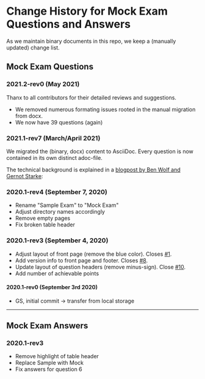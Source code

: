 # Change History for Mock Exam Questions and Answers

As we maintain binary documents in this repo, we keep a (manually updated) change list.

## Mock Exam Questions

### 2021.2-rev0 (May 2021)
Thanx to all contributors for their detailed reviews and suggestions. 

* We removed numerous formating issues rooted in the manual migration from docx.
* We now have 39 questions (again) 


### 2021.1-rev7 (March/April 2021)
We migrated the (binary, docx) content to AsciiDoc.
Every question is now contained in its own distinct adoc-file.

The technical background is explained in a [blogpost by Ben Wolf and Gernot Starke](https://www.isaqb.org/blog/migrating-the-isaqb-mock-examination-to-asciidoc/):



### 2020.1-rev4 (September 7, 2020)
- Rename "Sample Exam" to "Mock Exam"
- Adjust directory names accordingly
- Remove empty pages
- Fix broken table header

### 2020.1-rev3 (September 4, 2020)
- Adjust layout of front page (remove the blue color). Closes [#1](https://github.com/isaqb-org/examination-foundation/issues/1).
- Add version info to front page and footer. Closes [#8](https://github.com/isaqb-org/examination-foundation/issues/8).
- Update layout of question headers (remove minus-sign). Close [#10](https://github.com/isaqb-org/examination-foundation/issues/10).
- Add number of achievable points

#### 2020.1-rev0 (September 3rd 2020)
- GS, initial commit -> transfer from local storage

- - -

## Mock Exam Answers
### 2020.1-rev3
- Remove highlight of table header
- Replace Sample with Mock
- Fix answers for question 6

